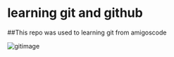 # learning git and github

##This repo was used to learning git from amigoscode 

![gitimage](https://user-images.githubusercontent.com/91845690/217427675-89e9922a-5662-443d-9d8c-90075116a6a7.jpg)

